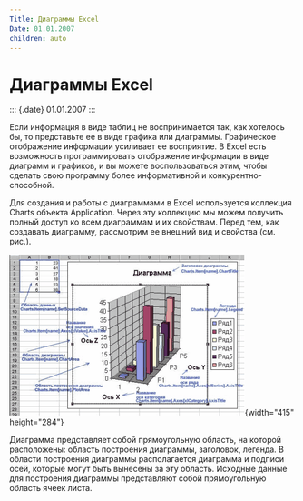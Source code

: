```yaml
---
Title: Диаграммы Excel
Date: 01.01.2007
children: auto
---
```



Диаграммы Excel
===============

::: {.date}
01.01.2007
:::

Если информация в виде таблиц не воспринимается так, как хотелось бы, то
представьте ее в виде графика или диаграммы. Графическое отображение
информации усиливает ее восприятие. В Excel есть возможность
программировать отображение информации в виде диаграмм и графиков, и вы
можете воспользоваться этим, чтобы сделать свою программу более
информативной и конкурентно-способной.

Для создания и работы с диаграммами в Excel используется коллекция
Charts объекта Application. Через эту коллекцию мы можем получить полный
доступ ко всем диаграммам и их свойствам. Перед тем, как создавать
диаграмму, рассмотрим ее внешний вид и свойства (см. рис.).

![clip0072](clip0072.gif){width="415" height="284"}

Диаграмма представляет собой прямоугольную область, на которой
расположены: область построения диаграммы, заголовок, легенда. В области
построения диаграммы располагается диаграмма и подписи осей, которые
могут быть вынесены за эту область. Исходные данные для построения
диаграммы представляют собой прямоугольную область ячеек листа.


<!-- TOC -->
